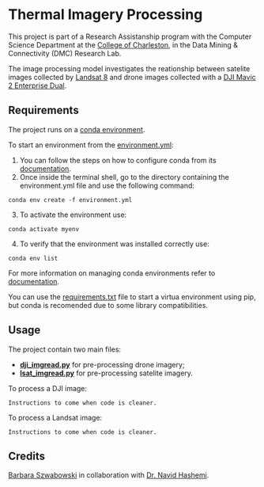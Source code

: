 # Thermal Imagery Processing

This project is part of a Research Assistanship program with the Computer Science Department at the [College of Charleston](https://cofc.edu), in the Data Mining & Connectivity (DMC) Research Lab.

The image processing model investigates the reationship between satelite images collected by [Landsat 8](https://www.usgs.gov/landsat-missions/landsat-8) and drone images collected with a [DJI Mavic 2 Enterprise Dual](https://www.dji.com/mavic-2-enterprise). 

## Requirements

The project runs on a [conda environment](https://docs.conda.io/projects/conda/en/latest/user-guide/tasks/manage-environments.html).

To start an environment from the [environment.yml]():

1. You can follow the steps on how to configure conda from its [documentation](https://conda.io/projects/conda/en/latest/user-guide/getting-started.html#starting-conda).
2. Once inside the terminal shell, go to the directory containing the environment.yml file and use the following command:
```
conda env create -f environment.yml
```
3. To activate the environment use:
```
conda activate myenv
```
4. To verify that the environment was installed correctly use:
```
conda env list
```

For more information on managing conda environments refer to [documentation](https://docs.conda.io/projects/conda/en/latest/user-guide/tasks/manage-environments.html#creating-an-environment-from-an-environment-yml-file).

You can use the [requirements.txt](https://github.com/bksrocks/Cofc-Research/blob/main/requirements.txt) file to start a virtua environment using pip, but conda is recomended due to some library compatibilities.


## Usage

The project contain two main files:
- **[dji_imgread.py](https://github.com/bksrocks/Cofc-Research/blob/main/dji_imgread.py)** for pre-processing drone imagery; 
- **[lsat_imgread.py](https://github.com/bksrocks/Cofc-Research/blob/main/lsat_imgread.py)** for pre-processing satelite imagery.

To process a DJI image:
``` 
Instructions to come when code is cleaner.
```

To process a Landsat image:
``` 
Instructions to come when code is cleaner.
```

## Credits
[Barbara Szwabowski](https://github.com/bksrocks) in collaboration with [Dr. Navid Hashemi](https://github.com/navid-hashemi).
